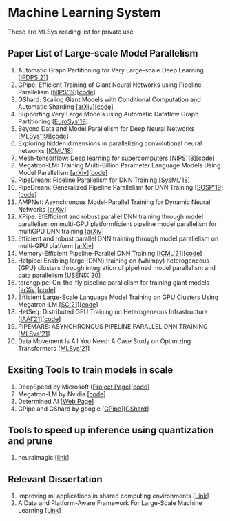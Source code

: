 # Machine Learning System
These are MLSys reading list for private use

## Paper List of Large-scale Model Parallelism
1. Automatic Graph Partitioning for Very Large-scale Deep Learning [[IPDPS'21](https://arxiv.org/abs/2103.16063)]
2. GPipe: Efficient Training of Giant Neural Networks using Pipeline Parallelism [[NIPS'19](https://proceedings.neurips.cc/paper/2019/file/093f65e080a295f8076b1c5722a46aa2-Paper.pdf)][[code](https://github.com/tensorflow/lingvo/blob/master/lingvo/core/gpipe.py)]
3. GShard: Scaling Giant Models with Conditional Computation and Automatic Sharding [[arXiv](https://arxiv.org/abs/2006.16668)][[code](https://github.com/tensorflow/lingvo/tree/master/lingvo/tasks/lm)]
4. Supporting Very Large Models using Automatic Dataflow Graph Partitioning [[EuroSys'19](http://web.eecs.umich.edu/~mosharaf/Readings/Tofu.pdf)]
5. Beyond Data and Model Parallelism for Deep Neural Networks [[MLSys'19](https://proceedings.mlsys.org/paper/2019/hash/c74d97b01eae257e44aa9d5bade97baf-Abstract.html)][[code](https://github.com/flexflow/FlexFlow)]
6. Exploring hidden dimensions in parallelizing convolutional neural networks [[ICML'18](https://arxiv.org/abs/1802.04924)]
7. Mesh-tensorflow: Deep learning for supercomputers [[NIPS'18](https://papers.nips.cc/paper/2018/file/3a37abdeefe1dab1b30f7c5c7e581b93-Paper.pdf)][[code](https://github.com/tensorflow/mesh)]
8. Megatron-LM: Training Multi-Billion Parameter Language Models Using Model Parallelism [[arXiv](https://arxiv.org/abs/1909.08053)][[code](https://github.com/NVIDIA/Megatron-LM)]
9. PipeDream: Pipeline Parallelism for DNN Training [[SysML'18](https://aaronharlap.github.io//papers/pipedream-full.pdf)]
10. PipeDream: Generalized Pipeline Parallelism for DNN Training [[SOSP'19](https://www.microsoft.com/en-us/research/publication/pipedream-generalized-pipeline-parallelism-for-dnn-training/)][[code](https://github.com/msr-fiddle/pipedream/)]
11. AMPNet: Asynchronous Model-Parallel Training for Dynamic Neural Networks [[arXiv](https://arxiv.org/pdf/1705.09786.pdf)]
12. XPipe: EfEfficient and robust parallel DNN training through model parallelism on multi-GPU platformficient pipeline model parallelism for multiGPU DNN training [[arXiv](https://arxiv.org/abs/1911.04610)]
13. Efficient and robust parallel DNN training through model parallelism on multi-GPU platform [[arXiv](https://arxiv.org/abs/1809.02839)]
14. Memory-Efficient Pipeline-Parallel DNN Training [[ICML'21](https://arxiv.org/abs/2006.09503)][[code](https://github.com/msr-fiddle/pipedream/)]
15. Hetpipe: Enabling large {DNN} training on (whimpy) heterogeneous {GPU} clusters through integration of pipelined model parallelism and data parallelism [[USENIX'20](https://www.usenix.org/conference/atc20/presentation/park)]
16. torchgpipe: On-the-fly pipeline parallelism for training giant models [[arXiv](https://arxiv.org/abs/2004.09910)][[code](https://github.com/kakaobrain/torchgpipe)]
17. Efficient Large-Scale Language Model Training on GPU Clusters Using Megatron-LM [[SC'21](https://arxiv.org/abs/2104.04473)][[code](https://github.com/NVIDIA/Megatron-LM)]
18. HetSeq: Distributed GPU Training on Heterogeneous Infrastructure [[IAAI'21](https://arxiv.org/abs/2009.14783)][[code](https://github.com/yifding/hetseq)]
19. PIPEMARE: ASYNCHRONOUS PIPELINE PARALLEL DNN TRAINING [[MLSys'21](https://proceedings.mlsys.org/paper/2021/file/6c8349cc7260ae62e3b1396831a8398f-Paper.pdf)]
20. Data Movement Is All You Need: A Case Study on Optimizing Transformers [[MLSys'21](https://proceedings.mlsys.org/paper/2021/hash/c9e1074f5b3f9fc8ea15d152add07294-Abstract.html)]

## Exsiting Tools to train models in scale
1. DeepSpeed by Microsoft [[Project Page](https://www.microsoft.com/en-us/research/blog/deepspeed-accelerating-large-scale-model-inference-and-training-via-system-optimizations-and-compression/)][[code](https://github.com/microsoft/DeepSpeed)]
2. Megatron-LM by Nvidia [[code](https://github.com/NVIDIA/Megatron-LM)]
3. Determined AI [[Web Page](https://www.determined.ai/)]
4. GPipe and GShard by google [[GPipe](https://github.com/tensorflow/lingvo/blob/master/lingvo/core/gpipe.py)][[GShard](https://github.com/tensorflow/lingvo/tree/master/lingvo/tasks/lm)]

## Tools to speed up inference using quantization and prune
1. neuralmagic [[link](https://neuralmagic.com/)]

## Relevant Dissertation
1. Improving ml applications in shared computing environments [[Link](https://aaronharlap.github.io//papers/aharlap_dissertation.pdf)]
2. A Data and Platform-Aware Framework For Large-Scale Machine Learning [[Link](https://scholarship.rice.edu/handle/1911/88212)]








